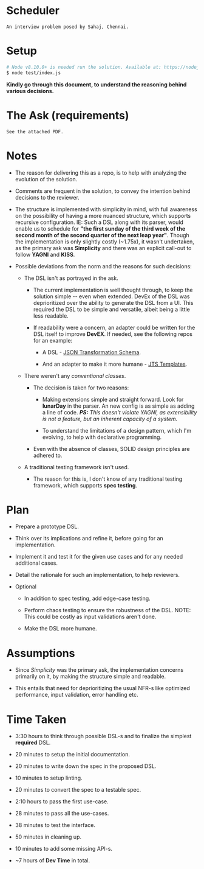 # Scheduler

	An interview problem posed by Sahaj, Chennai.

# Setup
```sh
# Node v8.10.0+ is needed run the solution. Available at: https://nodejs.org/en/
$ node test/index.js
```

**Kindly go through this document, to understand the reasoning behind various decisions.**

# The Ask (requirements)

	See the attached PDF.

# Notes

* The reason for delivering this as a repo, is to help with analyzing the evolution of the solution.

* Comments are frequent in the solution, to convey the intention behind decisions to the reviewer.

* The structure is implemented with simplicity in mind, with full awareness on the possibility of having a more nuanced structure, which supports recursive configuration. IE: Such a DSL along with its parser, would enable us to schedule for **"the first sunday of the third week of the second month of the second quarter of the next leap year"**. Though the implementation is only slightly costly (~1.75x), it wasn't undertaken, as the primary ask was **Simplicity** and there was an explicit call-out to follow **YAGNI** and **KISS**.

* Possible deviations from the norm and the reasons for such decisions:

	* The DSL isn't as portrayed in the ask.

		* The current implementation is well thought through, to keep the solution simple -- even when extended. DevEx of the DSL was deprioritized over the ability to generate the DSL from a UI. This required the DSL to be simple and versatile, albeit being a little less readable.

		* If readability were a concern, an adapter could be written for the DSL itself to improve **DevEX**. If needed, see the following repos for an example:

			* A DSL - [JSON Transformation Schema](https://github.com/viswanathct/json-transformation-schema).


			* And an adapter to make it more humane - [JTS Templates](https://github.com/viswanathct/jts-templates).

	* There weren't any *conventional classes*.

		* The decision is taken for two reasons:

			* Making extensions simple and straight forward. Look for **lunarDay** in the parser. An new config is as simple as adding a line of code. ***PS:** This doesn't violate YAGNI, as extensibility is not a feature, but an inherent capacity of a system.*

			* To understand the limitations of a design pattern, which I'm evolving, to help with declarative programming.

		* Even with the absence of classes, SOLID design principles are adhered to.

	* A traditional testing framework isn't used.

		* The reason for this is, I don't know of any traditional testing framework, which supports **spec testing**.


# Plan

* Prepare a prototype DSL.

* Think over its implications and refine it, before going for an implementation.

* Implement it and test it for the given use cases and for any needed additional cases.

* Detail the rationale for such an implementation, to help reviewers.

* Optional

	* In addition to spec testing, add edge-case testing.

	* Perform chaos testing to ensure the robustness of the DSL. NOTE: This could be costly as input validations aren't done.

	* Make the DSL more humane.

# Assumptions

* Since *Simplicity* was the primary ask, the implementation concerns primarily on it, by making the structure simple and readable.

* This entails that need for deprioritizing the usual NFR-s like optimized performance, input validation, error handling etc.

# Time Taken

* 3:30 hours to think through possible DSL-s and to finalize the simplest **required** DSL.

* 20 minutes to setup the initial documentation.

* 20 minutes to write down the spec in the proposed DSL.

* 10 minutes to setup linting.

* 20 minutes to convert the spec to a testable spec.

* 2:10 hours to pass the first use-case.

* 28 minutes to pass all the use-cases.

* 38 minutes to test the interface.

* 50 minutes in cleaning up.

* 10 minutes to add some missing API-s.

* ~7 hours of **Dev Time** in total.
